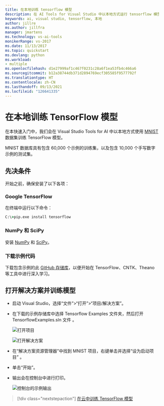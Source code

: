 ```yaml
---
title: 在本地训练 tensorflow 模型
description: 在 AI Tools for Visual Studio 中以本地方式运行 tensorflow 模型
keywords: ai, visual studio, tensorflow, 本地
author: jillre
ms.author: jillfra
manager: jmartens
ms.technology: vs-ai-tools
monikerRange: vs-2017
ms.date: 11/13/2017
ms.topic: quickstart
ms.devlang: python
ms.workload:
- multiple
ms.openlocfilehash: d1e27999af1c467f0231c28a6f1ea53fb4c466a6
ms.sourcegitcommit: b12a38744db371d2894769ecf305585f9577792f
ms.translationtype: HT
ms.contentlocale: zh-CN
ms.lasthandoff: 09/13/2021
ms.locfileid: "126641335"
---
```

# <a name="train-a-tensorflow-model-locally"></a>在本地训练 TensorFlow 模型

在本快速入门中，我们会在 Visual Studio Tools for AI 中以本地方式使用 [MNIST](http://yann.lecun.com/exdb/mnist/) 数据集训练 TensorFlow 模型。

MNIST 数据库具有包含 60,000 个示例的训练集，以及包含 10,000 个手写数字示例的测试集。

## <a name="prerequisites"></a>先决条件

开始之前，确保安装了以下各项：

### <a name="google-tensorflow"></a>Google TensorFlow

在终端中运行以下命令：

```cmd
C:\>pip.exe install tensorflow
```

### <a name="numpy-and-scipy"></a>NumPy 和 SciPy
安装 [NumPy](https://www.lfd.uci.edu/~gohlke/pythonlibs/#numpy) 和 [SciPy](https://www.lfd.uci.edu/~gohlke/pythonlibs/#scipy)。

### <a name="download-sample-code"></a>下载示例代码
下载包含示例的此 [GitHub 存储库](https://github.com/Microsoft/samples-for-ai)，以便开始在 TensorFlow、CNTK、Theano 等工具中进行深入学习。

## <a name="open-solution-and-train-model"></a>打开解决方案并训练模型

- 启动 Visual Studio，选择“文件”>“打开”>“项目/解决方案”。

- 在下载的示例存储库中选择 Tensorflow Examples 文件夹，然后打开 TensorflowExamples.sln 文件 。

   ![打开项目](media/tensorflow-local/open-project.png)

   ![打开解决方案](media/tensorflow-local/open-solution.png)

- 在“解决方案资源管理器”中找到 MNIST 项目，右键单击并选择“设为启动项目” 。

- 单击“开始”。

- 输出会在控制台中进行打印。

   ![控制台的示例输出](media/tensorflow-local/console-output.png)

> [!div class="nextstepaction"]
> [在云中训练 TensorFlow 模型](tensorflow-vm.md)
